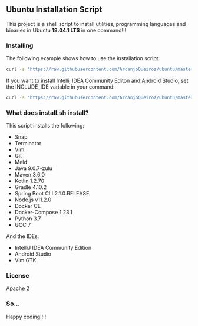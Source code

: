 ## Ubuntu Installation Script

This project is a shell script to install utilities, programming languages and binaries in Ubuntu **18.04.1 LTS** in one command!!!

### Installing

The following example shows how to use the installation script:

```sh
curl -s 'https://raw.githubusercontent.com/ArcanjoQueiroz/ubuntu/master/install.sh' | bash
```

If you want to install Intellij IDEA Community Editon and Android Studio, set the INCLUDE_IDE variable in your command:

```sh
curl -s 'https://raw.githubusercontent.com/ArcanjoQueiroz/ubuntu/master/install.sh' | INCLUDE_IDE=y bash
```

### What does install.sh install?

This script installs the following:

* Snap
* Terminator
* Vim
* Git
* Meld
* Java 9.0.7-zulu
* Maven 3.6.0
* Kotlin 1.2.70
* Gradle 4.10.2
* Spring Boot CLI 2.1.0.RELEASE
* Node.js v11.2.0
* Docker CE
* Docker-Compose 1.23.1
* Python 3.7
* GCC 7

And the IDEs:

* IntelliJ IDEA Community Edition
* Android Studio
* Vim GTK

### License

Apache 2


### So...

Happy coding!!!!
